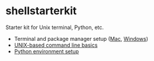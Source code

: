 # shellstarterkit
Starter kit for Unix terminal, Python, etc.

- Terminal and package manager setup ([Mac](01-terminal-setup-mac.md), [Windows](01-terminal-setup-windows.md))
- [UNIX-based command line basics](02-unix-basics.md)
- [Python environment setup](03-python-setup.md)